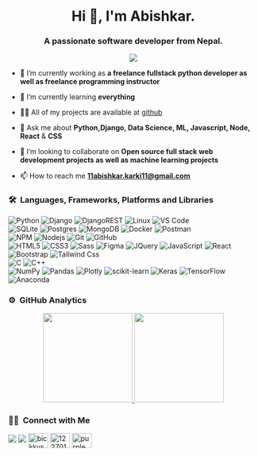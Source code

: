 <h1 align="center">Hi 👋, I'm Abishkar.</h1>
<h3 align="center">A passionate software developer from Nepal.</h3>
	
<p align="center">
  <img src="https://komarev.com/ghpvc/?username=purplemoon11&color=blueviolet&style=flat">
</p>

- 🔭 I’m currently working as **a freelance fullstack python developer as well as freelance programming instructor**

- 🌱 I’m currently learning **everything**

- 👨‍💻 All of my projects are available at [github](https://github.com/purplemoon11?tab=repositories)

- 💬 Ask me about **Python,Django, Data Science, ML, Javascript, Node, React** & **CSS**

-  👯 I’m looking to collaborate on **Open source full stack web development projects as well as machine learning projects**

- 📫 How to reach me **11abishkar.karki11@gmail.com**


	
### 🛠 &nbsp;Languages, Frameworks, Platforms and Libraries

![Python](http://img.shields.io/badge/-Python-3776AB?style=for-the-badge&logo=python&logoColor=ffffff)
![Django](https://img.shields.io/badge/django-%23092E20.svg?style=for-the-badge&logo=django&logoColor=white)
![DjangoREST](https://img.shields.io/badge/DJANGO-REST-ff1709?style=for-the-badge&logo=django&logoColor=white&color=ff1709&labelColor=gray)
![Linux](https://img.shields.io/badge/Linux-FCC624?style=for-the-badge&logo=linux&logoColor=black)
![VS Code](http://img.shields.io/badge/-VS%20Code-007ACC?style=for-the-badge&logo=visual-studio-code&logoColor=ffffff)
<br>
![SQLite](https://img.shields.io/badge/sqlite-%2307405e.svg?style=for-the-badge&logo=sqlite&logoColor=white)
![Postgres](https://img.shields.io/badge/postgres-%23316192.svg?style=for-the-badge&logo=postgresql&logoColor=white)
![MongoDB](https://img.shields.io/badge/MongoDB-%234ea94b.svg?style=for-the-badge&logo=mongodb&logoColor=white)
![Docker](https://img.shields.io/badge/docker-%230db7ed.svg?style=for-the-badge&logo=docker&logoColor=white)
![Postman](https://img.shields.io/badge/Postman-FF6C37?style=for-the-badge&logo=postman&logoColor=white)
<br>
![NPM](https://img.shields.io/badge/NPM-%23000000.svg?style=for-the-badge&logo=npm&logoColor=white)
![Nodejs](https://img.shields.io/badge/-Nodejs-339933?style=for-the-badge&logo=Node.js&logoColor=ffffff)
![Git](https://img.shields.io/badge/-Git-%23F05032?style=for-the-badge&logo=git&logoColor=%23ffffff)
![GitHub](https://img.shields.io/badge/-GitHub-181717?style=for-the-badge&logo=github)
<br>
![HTML5](https://img.shields.io/badge/-HTML5-%23E44D27?style=for-the-badge&logo=html5&logoColor=ffffff)
![CSS3](https://img.shields.io/badge/-CSS3-%231572B6?style=for-the-badge&logo=css3)
![Sass](https://img.shields.io/badge/-Sass-%23CC6699?style=for-the-badge&logo=sass&logoColor=ffffff)
![Figma](https://img.shields.io/badge/figma-%23F24E1E.svg?style=for-the-badge&logo=figma&logoColor=white)
![JQuery](https://img.shields.io/badge/jQuery-0769AD?style=for-the-badge&logo=jquery&logoColor=white)
![JavaScript](https://img.shields.io/badge/-JavaScript-%23F7DF1C?style=for-the-badge&logo=javascript&logoColor=000000&labelColor=%23F7DF1C&color=%23FFCE5A)
![React](https://img.shields.io/badge/-React-61DAFB?style=for-the-badge&logo=react&logoColor=ffffff)
![Bootstrap](https://img.shields.io/badge/bootstrap-%23563D7C.svg?style=for-the-badge&logo=bootstrap&logoColor=white)
![Tailwind Css](https://img.shields.io/badge/Tailwind_CSS-38B2AC?style=for-the-badge&logo=tailwind-css&logoColor=white)
<br>
![C](https://img.shields.io/badge/c-%2300599C.svg?style=for-the-badge&logo=c&logoColor=white)
![C++](https://img.shields.io/badge/C%2B%2B-00599C?style=for-the-badge&logo=c%2B%2B&logoColor=white)
<br>
![NumPy](https://img.shields.io/badge/numpy-%23013243.svg?style=for-the-badge&logo=numpy&logoColor=white)
![Pandas](https://img.shields.io/badge/pandas-%23150458.svg?style=for-the-badge&logo=pandas&logoColor=white)
![Plotly](https://img.shields.io/badge/Plotly-%233F4F75.svg?style=for-the-badge&logo=plotly&logoColor=white)
![scikit-learn](https://img.shields.io/badge/scikit--learn-%23F7931E.svg?style=for-the-badge&logo=scikit-learn&logoColor=white) 
![Keras](https://img.shields.io/badge/Keras-%23D00000.svg?style=for-the-badge&logo=Keras&logoColor=white)
![TensorFlow](https://img.shields.io/badge/TensorFlow-%23FF6F00.svg?style=for-the-badge&logo=TensorFlow&logoColor=white)
![Anaconda](https://img.shields.io/badge/Anaconda-%2344A833.svg?style=for-the-badge&logo=anaconda&logoColor=white)
<br/>

### ⚙️ &nbsp;GitHub Analytics

<p align="center">
<a href="https://github.com/purplemoon11">
  <img height="180em" src="https://github-readme-stats-eight-theta.vercel.app/api?username=purplemoon11&show_icons=true&theme=algolia&include_all_commits=true&count_private=true"/>
  <img height="180em" src="https://github-readme-stats-eight-theta.vercel.app/api/top-langs/?username=abi&layout=compact&langs_count=8&theme=algolia"/>
</a>
</p>

### 🤝🏻 &nbsp;Connect with Me

<p>
<a href="https://www.linkedin.com/in/abishkar-karki/"><img src="https://img.shields.io/badge/-purplemoon11-0077B5?style=flat&logo=Linkedin&logoColor=white"/></a>
<a href="mailto:11abishkar.karki11@gmail.com"><img src="https://img.shields.io/badge/-11abishkar.karki11@gmail.com-D14836?style=flat&logo=Gmail&logoColor=white"/></a>
<a href="https://linkedin.com/in/bickkysahani" target="blank"><img align="center" src="https://raw.githubusercontent.com/rahuldkjain/github-profile-readme-generator/master/src/images/icons/Social/linked-in-alt.svg" alt="bickkysahani" height="30" width="40" /></a>
<a href="https://stackoverflow.com/users/17040868/abishkar-karki" target="blank"><img align="center" src="https://raw.githubusercontent.com/rahuldkjain/github-profile-readme-generator/master/src/images/icons/Social/stack-overflow.svg" alt="12270150" height="30" width="40" /></a>
<a href="https://www.facebook.com/abishkar.karki.77/" target="blank"><img align="center" src="https://raw.githubusercontent.com/rahuldkjain/github-profile-readme-generator/master/src/images/icons/Social/facebook.svg" alt="purplemoon11" height="30" width="40" /></a>
</p>
